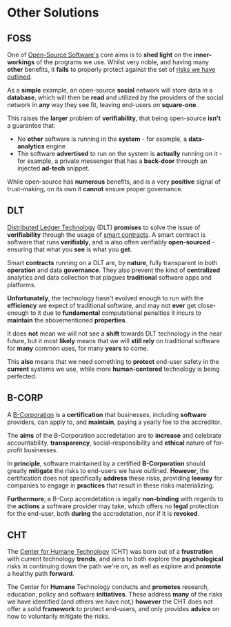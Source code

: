 # Other Solutions

## FOSS

One of [Open-Source Software's](https://en.wikipedia.org/wiki/Open_source) core aims is to __shed light__ on the __inner-workings__ of the programs we use. Whilst very noble, and having many __other__ benefits, it __fails__ to properly protect against the set of [risks we have outlined](./risks).

As a __simple__ example, an open-source __social__ network will store data in a __database__, which will then be __read__ and utilized by the providers of the social network in __any__ way they see fit, leaving end-users on __square-one__.

This raises the __larger__ problem of __verifiability__, that being open-source __isn't__ a guarantee that:

* No __other__ software is running in the __system__ - for example, a __data-analytics__ engine
* The software __advertised__ to run on the system is __actually__ running on it - for example, a private messenger that has a __back-door__ through an injected __ad-tech__ snippet.

While open-source has __numerous__ benefits, and is a very __positive__ signal of trust-making, on its own it __cannot__ ensure proper governance. 

## DLT

[Distributed Ledger Technology](https://en.wikipedia.org/wiki/Distributed_ledger) (DLT) __promises__ to solve the issue of __verifiability__ through the usage of [smart contracts](https://en.wikipedia.org/wiki/Smart_contract). A smart contract is software that runs __verifiably__, and is also often verifiably __open-sourced__ - ensuring that what you __see__ is what you __get__.

Smart __contracts__ running on a DLT are, by __nature__, fully transparent in both __operation__ and data __governance__. They also prevent the kind of __centralized__ analytics and data collection that plagues __traditional__ software apps and platforms.

__Unfortunately__, the technology hasn't evolved enough to run with the __efficiency__ we expect of traditional software, and may not __ever__ get close-enough to it due to __fundamental__ computational penalties it incurs to __maintain__ the abovementioned __properties__.

It does __not__ mean we will not see a __shift__ towards DLT technology in the near future, but it most __likely__ means that we will __still rely__ on traditional software for __many__ common uses, for many __years__ to come. 

This __also__ means that we need something to __protect__ end-user safety in the __current__ systems we use, while more __human-centered__ technology is being perfected.

## B-CORP

A [B-Corporation](https://bcorporation.net/) is a __certification__ that businesses, including __software__ providers, can apply to, and __maintain__, paying a yearly fee to the accreditor.

The __aims__ of the B-Corporation accredetation are to __increase__ and celebrate accountability, __transparency__, social-responsibility and __ethical__ nature of for-profit businesses. 

In __principle__, software maintained by a certified __B-Corporation__ should greatly __mitigate__ the risks to end-users we have outlined. __However__, the certification does not specifically __address__ these risks, providing __leeway__ for companies to engage in __practices__ that result in these risks materializing.

__Furthermore__, a B-Corp accredetation is legally __non-binding__ with regards to the __actions__ a software provider may take, which offers no __legal__ protection for the end-user, both __during__ the accredetation, nor if it is __revoked__.

## CHT

The [Center for Humane Technology](https://www.humanetech.com/) (CHT) was born out of a __frustration__ with current technology __trends__, and aims to both explore the __psychological__ risks in continuing down the path we're on, as well as explore and __promote__ a healthy path __forward__.

The Center for __Humane__ Technology conducts and __promotes__ research, education, policy and software __initiatives__. These address __many__ of the risks we have identified (and others we have not,) __however__ the CHT does not offer a solid __framework__ to protect end-users, and only provides __advice__ on how to voluntarily mitigate the risks.
